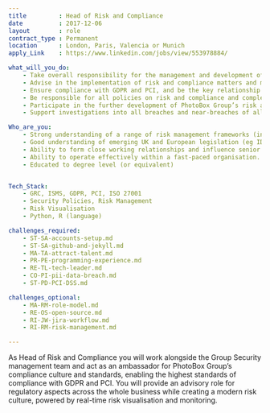 ```yaml
---
title         : Head of Risk and Compliance
date          : 2017-12-06
layout        : role
contract_type : Permanent
location      : London, Paris, Valencia or Munich
apply_Link    : https://www.linkedin.com/jobs/view/553978884/

what_will_you_do:
    - Take overall responsibility for the management and development of PhotoBox Group’s risk and compliance systems
    - Advise in the implementation of risk and compliance matters and make regular presentations of issues, including recommendations
    - Ensure compliance with GDPR and PCI, and be the key relationship contact for the four main EU Supervisory Authorities (UK, France, Spain and Germany)
    - Be responsible for all policies on risk and compliance and complete annual reviews, proposing improvements to manage risk
    - Participate in the further development of PhotoBox Group’s risk assessment system and monitor and ensure the robust management of each matter is notified under the appropriate system and ensure that those matters appropriately populate the various risk registers
    - Support investigations into all breaches and near-breaches of all regulations and statutes covering Photobox Group and report as required

Who_are_you:
    - Strong understanding of a range of risk management frameworks (including but not limited to operational, conduct, financial, data protection and information security)
    - Good understanding of emerging UK and European legislation (eg IDD, GDPR), codes of practice and industry guidelines affecting the Photobox Group
    - Ability to form close working relationships and influence senior stakeholders.
    - Ability to operate effectively within a fast-paced organisation.
    - Educated to degree level (or equivalent)


Tech_Stack:
    - GRC, ISMS, GDPR, PCI, ISO 27001
    - Security Policies, Risk Management
    - Risk Visualisation
    - Python, R (language)

challenges_required:
    - ST-SA-accounts-setup.md
    - ST-SA-github-and-jekyll.md
    - MA-TA-attract-talent.md
    - PR-PE-programming-experience.md
    - RE-TL-tech-leader.md
    - CO-PI-pii-data-breach.md
    - ST-PD-PCI-DSS.md

challenges_optional:
    - MA-RM-role-model.md
    - RE-OS-open-source.md
    - RI-JW-jira-workflow.md
    - RI-RM-risk-management.md

---
```


As Head of Risk and Compliance you will work alongside the Group Security management team and act as an
ambassador for PhotoBox Group’s compliance culture and standards, enabling the highest standards of
compliance with GDPR and PCI. You will provide an advisory role for regulatory aspects across the whole
business while creating a modern risk culture, powered by real-time risk visualisation and monitoring.
